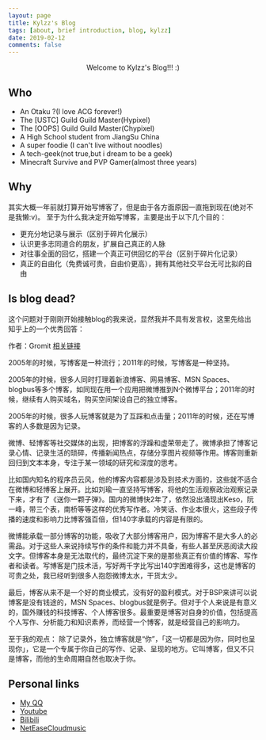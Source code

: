 ```yaml
---
layout: page
title: Kylzz's Blog
tags: [about, brief introduction, blog, kylzz]
date: 2019-02-12
comments: false
---
```

    
<center> Welcome to Kylzz's Blog!!! :)</center>

## Who
* An Otaku ?(I love ACG forever!)
* The [USTC] Guild Guild Master(Hypixel)
* The [OOPS] Guild Guild Master(Chypixel)
* A High School student from JiangSu China
* A super foodie (I can't live without noodles)
* A tech-geek(not true,but i dream to be a geek)
* Minecraft Survive and PVP Gamer(almost three years)

## Why
其实大概一年前就打算开始写博客了，但是由于各方面原因一直拖到现在(绝对不是我懒:v)。
至于为什么我决定开始写博客，主要是出于以下几个目的：
* 更充分地记录与展示（区别于碎片化展示）
* 认识更多志同道合的朋友，扩展自己真正的人脉
* 对往事全面的回忆，搭建一个真正可供回忆的平台（区别于碎片化记录）
* 真正的自由化（免费诚可贵，自由价更高），拥有其他社交平台无可比拟的自由

## Is blog dead?
这个问题对于刚刚开始接触blog的我来说，显然我并不具有发言权，这里先给出知乎上的一个优秀回答：

作者：Gromit      [相关链接](https://www.zhihu.com/question/19626397/answer/12804231)

2005年的时候，写博客是一种流行；2011年的时候，写博客是一种坚持。

2005年的时候，很多人同时打理着新浪博客、网易博客、MSN Spaces、blogbus等多个博客，如同现在用一个应用把微博推到N个微博平台；2011年的时候，继续有人购买域名，购买空间架设自己的独立博客。

2005年的时候，很多人玩博客就是为了互踩和点击量；2011年的时候，还在写博客的人多数是因为记录。

微博、轻博客等社交媒体的出现，把博客的浮躁和虚荣带走了。微博承担了博客记录心情、记录生活的琐碎，传播新闻热点，存储分享图片视频等作用。博客则重新回归到文本本身，专注于某一领域的研究和深度的思考。

比如国内知名的程序员云风，他的博客内容都是涉及到技术方面的，这些就不适合在微博和轻博客上展开。比如刘瑜一直坚持写博客，将他的生活观察政治观察记录下来，才有了《送你一颗子弹》。国内的微博快2年了，依然没出涌现出Keso，阮一峰，带三个表，南桥等等这样的优秀写作者。冷笑话、作业本很火，这些段子传播的速度和影响力比博客强百倍，但140字承载的内容是有限的。

微博能承载一部分博客的功能，吸收了大部分博客用户，因为博客不是大多人的必需品。对于这些人来说持续写作的条件和能力并不具备，有些人甚至厌恶阅读大段文字。但博客本身是无法取代的，最终沉淀下来的是那些真正有价值的博客、写作者和读者。写博客是门技术活，写好两千字比写出140字困难得多，这也是博客的可贵之处，我已经听到很多人抱怨微博太水，干货太少。

最后，博客从来不是一个好的商业模式，没有好的盈利模式。对于BSP来讲可以说博客是没有钱途的，MSN Spaces、blogbus就是例子。但对于个人来说是有意义的，国外赚钱的科技博客、个人博客很多。最重要是博客对自身的价值，包括提高个人写作、分析能力和知识素养，而经营一个博客，就是经营自己的影响力。

至于我的观点：
除了记录外，独立博客就是“你”，「这一切都是因为你，同时也呈现你」，它是一个专属于你自己的写作、记录、呈现的地方。它叫博客，但又不只是博客，而他的生命周期自然也取决于你。

## Personal links
* [My QQ](http://wpa.qq.com/msgrd?v=3&uin=1692151000&site=qq&menu=yes)
* [Youtube](https://www.youtube.com/channel/UC9ErgBLHAQFwEOLcCCze5EA8)
* [Bilibili](http://space.bilibili.com/97063145?)
* [NetEaseCloudmusic](https://music.163.com/#/user/home?id=135230208)
